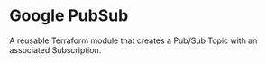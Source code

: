 # Google PubSub

A reusable Terraform module that creates a Pub/Sub Topic with an associated
Subscription.
